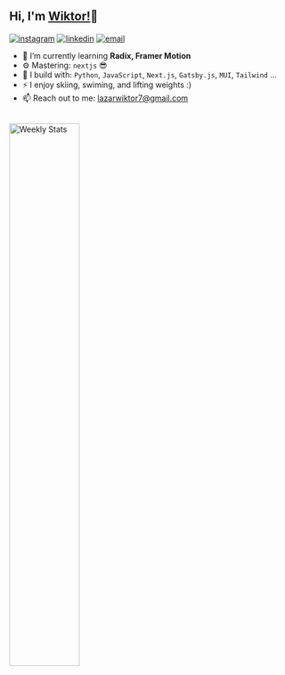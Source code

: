 

## Hi, I'm [Wiktor!](https://github.com/wiktorlazar)👋
<a href="https://www.instagram.com/wiktorlazarr/" target="_blank"><img alt="instagram" align="center" src="https://img.shields.io/badge/-Instagram-0D1117?style=flat-square&logo=instagram&logoColor=white"></a>
<a href="https://www.linkedin.com/in/wiktorlazar/" target="_blank"><img alt="linkedin" align="center" src="https://img.shields.io/badge/-Linkedin-0D1117?style=flat-square&logo=twitch&logoColor=white"></a>
<a href="mailto:lazarwiktor7@gmail.com" target="_blank"><img alt="email" align="center" src="https://img.shields.io/badge/-Email-0D1117?style=flat-square&&logo=gmail&logoColor=white"></a>
<br>

- 🌱 I’m currently learning **Radix, Framer Motion**
- ⚙️ Mastering: `nextjs` 😎
- 🧰 I build with: `Python`, `JavaScript`, `Next.js`, `Gatsby.js`,  `MUI`, `Tailwind` ...
- ⚡ I enjoy skiing, swiming, and lifting weights :)
- 📫 Reach out to me: lazarwiktor7@gmail.com
<br>

<a href="https://wakatime.com/@antitrendy" target="_blank">
<img width="50%" align="left" alt="Weekly Stats" src="https://github-readme-stats.vercel.app/api/wakatime?username=@antitrendy&border_radius=0%200%205px%205px&theme=dark&bg_color=0D1117&border_color=161B22&icon_color=58a6ff&show_icons=true&disable_animations=true">
</a>
